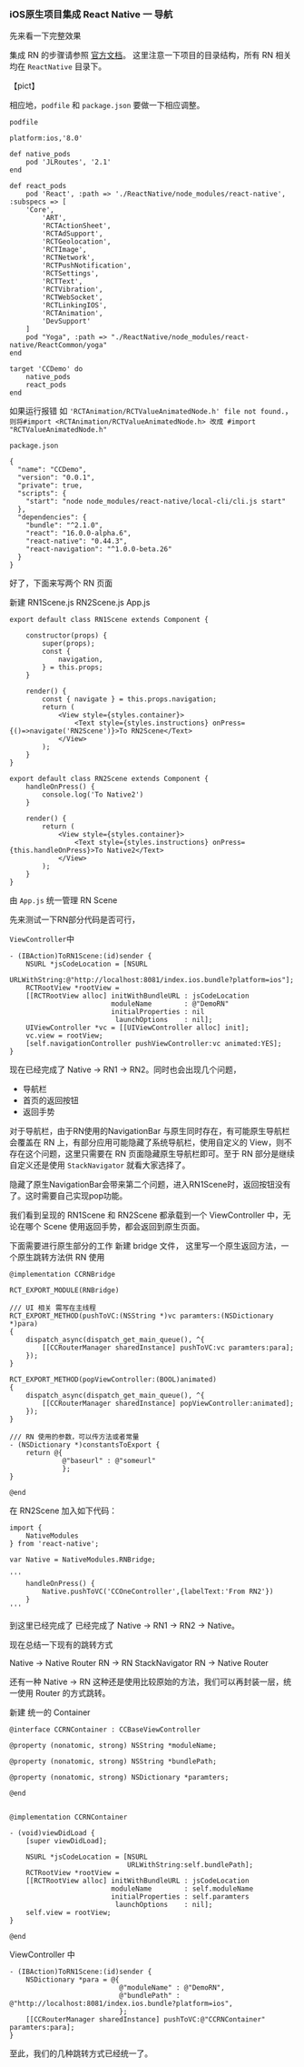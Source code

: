 ### iOS原生项目集成 React Native 一 导航

先来看一下完整效果



集成 RN 的步骤请参照 [官方文档](https://reactnative.cn/docs/0.51/integration-with-existing-apps.html#content)。
这里注意一下项目的目录结构，所有 RN 相关均在 `ReactNative` 目录下。



【pict】




相应地，`podfile` 和 `package.json` 要做一下相应调整。

`podfile`

```
platform:ios,'8.0'

def native_pods
	pod 'JLRoutes', '2.1'
end

def react_pods
    pod 'React', :path => './ReactNative/node_modules/react-native', :subspecs => [
    'Core',
        'ART',
        'RCTActionSheet',
        'RCTAdSupport',
        'RCTGeolocation',
        'RCTImage',
        'RCTNetwork',
        'RCTPushNotification',
        'RCTSettings',
        'RCTText',
        'RCTVibration',
        'RCTWebSocket',
        'RCTLinkingIOS',
        'RCTAnimation',
        'DevSupport'
    ]
    pod "Yoga", :path => "./ReactNative/node_modules/react-native/ReactCommon/yoga"
end

target 'CCDemo' do
	native_pods
	react_pods
end

```

如果运行报错 如 `'RCTAnimation/RCTValueAnimatedNode.h' file not found.`，
`则将#import <RCTAnimation/RCTValueAnimatedNode.h> 改成 #import "RCTValueAnimatedNode.h"`


`package.json`

```
{
  "name": "CCDemo",
  "version": "0.0.1",
  "private": true,
  "scripts": {
    "start": "node node_modules/react-native/local-cli/cli.js start"
  },
  "dependencies": {
    "bundle": "^2.1.0",
    "react": "16.0.0-alpha.6",
    "react-native": "0.44.3",
    "react-navigation": "^1.0.0-beta.26"
  }
}

```

好了，下面来写两个 RN 页面

新建 RN1Scene.js RN2Scene.js App.js

```
export default class RN1Scene extends Component {

    constructor(props) {
        super(props);
        const {
            navigation,
        } = this.props;
    }

    render() {
        const { navigate } = this.props.navigation;
        return (
            <View style={styles.container}>
                <Text style={styles.instructions} onPress={()=>navigate('RN2Scene')}>To RN2Scene</Text> 
            </View>
        );
    }
}

export default class RN2Scene extends Component {
    handleOnPress() {
        console.log('To Native2')
    }

    render() {
        return (
            <View style={styles.container}>
                <Text style={styles.instructions} onPress={this.handleOnPress}>To Native2</Text> 
            </View>
        );
    }
}

```

由 `App.js` 统一管理 RN Scene

先来测试一下RN部分代码是否可行，

`ViewController`中

```
- (IBAction)ToRN1Scene:(id)sender {
    NSURL *jsCodeLocation = [NSURL
                             URLWithString:@"http://localhost:8081/index.ios.bundle?platform=ios"];
    RCTRootView *rootView =
    [[RCTRootView alloc] initWithBundleURL : jsCodeLocation
                         moduleName        : @"DemoRN"
                         initialProperties : nil
                          launchOptions    : nil];
    UIViewController *vc = [[UIViewController alloc] init];
    vc.view = rootView;
    [self.navigationController pushViewController:vc animated:YES];
}

```


现在已经完成了 Native -> RN1 -> RN2。同时也会出现几个问题，

- 导航栏
- 首页的返回按钮
- 返回手势

对于导航栏，由于RN使用的NavigationBar 与原生同时存在，有可能原生导航栏会覆盖在 RN 上，有部分应用可能隐藏了系统导航栏，使用自定义的 View，则不存在这个问题，这里只需要在 RN 页面隐藏原生导航栏即可。至于 RN 部分是继续自定义还是使用 `StackNavigator` 就看大家选择了。

隐藏了原生NavigationBar会带来第二个问题，进入RN1Scene时，返回按钮没有了。这时需要自己实现pop功能。

我们看到呈现的 RN1Scene 和 RN2Scene 都承载到一个 ViewController 中，无论在哪个 Scene 使用返回手势，都会返回到原生页面。


下面需要进行原生部分的工作
新建 bridge 文件，
这里写一个原生返回方法，一个原生跳转方法供 RN 使用

```
@implementation CCRNBridge

RCT_EXPORT_MODULE(RNBridge)

/// UI 相关 需写在主线程
RCT_EXPORT_METHOD(pushToVC:(NSString *)vc paramters:(NSDictionary *)para)
{
    dispatch_async(dispatch_get_main_queue(), ^{
        [[CCRouterManager sharedInstance] pushToVC:vc paramters:para];
    });
}

RCT_EXPORT_METHOD(popViewController:(BOOL)animated)
{
    dispatch_async(dispatch_get_main_queue(), ^{
        [[CCRouterManager sharedInstance] popViewController:animated];
    });
}

/// RN 使用的参数，可以传方法或者常量
- (NSDictionary *)constantsToExport {
    return @{
             @"baseurl" : @"someurl"
             };
}

@end
```

在 RN2Scene 加入如下代码：

```
import {
    NativeModules
} from 'react-native';

var Native = NativeModules.RNBridge;

'''
	handleOnPress() {
        Native.pushToVC('CCOneController',{labelText:'From RN2'})
    }
'''

```
到这里已经完成了 已经完成了 Native -> RN1 -> RN2 -> Native。

现在总结一下现有的跳转方式

Native -> Native  Router
RN -> RN  StackNavigator
RN -> Native Router

还有一种 Native -> RN 这种还是使用比较原始的方法，我们可以再封装一层，统一使用 Router 的方式跳转。

新建 统一的 Container

```
@interface CCRNContainer : CCBaseViewController

@property (nonatomic, strong) NSString *moduleName;

@property (nonatomic, strong) NSString *bundlePath;

@property (nonatomic, strong) NSDictionary *paramters;

@end


@implementation CCRNContainer

- (void)viewDidLoad {
    [super viewDidLoad];
    
    NSURL *jsCodeLocation = [NSURL
                             URLWithString:self.bundlePath];
    RCTRootView *rootView =
    [[RCTRootView alloc] initWithBundleURL : jsCodeLocation
                         moduleName        : self.moduleName
                         initialProperties : self.paramters
                          launchOptions    : nil];
    self.view = rootView;
}

@end

```

ViewController 中

```
- (IBAction)ToRN1Scene:(id)sender {
    NSDictionary *para = @{
                           @"moduleName" : @"DemoRN",
                           @"bundlePath" : @"http://localhost:8081/index.ios.bundle?platform=ios",
                           };
    [[CCRouterManager sharedInstance] pushToVC:@"CCRNContainer" paramters:para];
}
```

至此，我们的几种跳转方式已经统一了。

